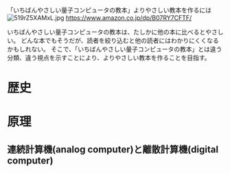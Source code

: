 「いちばんやさしい量子コンピュータの教本」よりやさしい教本を作るには
![519rZ5XAMxL.jpg](https://qiita-image-store.s3.ap-northeast-1.amazonaws.com/0/51423/919dea84-9c25-6171-60c1-da6c5a01b22c.jpeg)
https://www.amazon.co.jp/dp/B07RY7CFTF/

いちばんやさしい量子コンピュータの教本は、たしかに他の本に比べるとやさしい。
どんな本でもそうだが、読者を絞り込むと他の読者にはわかりにくくなるかもしれない。
そこで、「いちばんやさしい量子コンピュータの教本」とは違う分類、違う視点を示すことにより、よりやさしい教本を作ることを目指す。

# 歴史



# 原理

## 連続計算機(analog computer)と離散計算機(digital computer)
